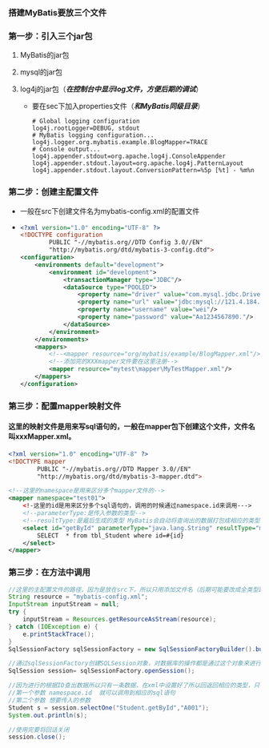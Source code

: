 ### 搭建MyBatis要放三个文件



### 第一步：引入三个jar包

1. MyBatis的jar包

2. mysql的jar包

3. log4j的jar包（***在控制台中显示log文件，方便后期的调试***）

   - 要在sec下加入properties文件（***和MyBatis同级目录***）

     ```properties
     # Global logging configuration
     log4j.rootLogger=DEBUG, stdout
     # MyBatis logging configuration...
     log4j.logger.org.mybatis.example.BlogMapper=TRACE
     # Console output...
     log4j.appender.stdout=org.apache.log4j.ConsoleAppender
     log4j.appender.stdout.layout=org.apache.log4j.PatternLayout
     log4j.appender.stdout.layout.ConversionPattern=%5p [%t] - %m%n
     ```

     



### 第二步：创建主配置文件

- 一般在src下创建文件名为mybatis-config.xml的配置文件

- ```xml
  <?xml version="1.0" encoding="UTF-8" ?>
  <!DOCTYPE configuration
          PUBLIC "-//mybatis.org//DTD Config 3.0//EN"
          "http://mybatis.org/dtd/mybatis-3-config.dtd">
  <configuration>
      <environments default="development">
          <environment id="development">
              <transactionManager type="JDBC"/>
              <dataSource type="POOLED">
                  <property name="driver" value="com.mysql.jdbc.Driver"/>
                  <property name="url" value="jdbc:mysql://121.4.184.80:3306/MyTestDB"/>
                  <property name="username" value="wei"/>
                  <property name="password" value="Aa1234567890."/>
              </dataSource>
          </environment>
      </environments>
      <mappers>
          <!--<mapper resource="org/mybatis/example/BlogMapper.xml"/>-->
          <!--添加完的XXXmapper文件要在这里注册-->
          <mapper resource="mytest\mapper\MyTestMapper.xml"/>
      </mappers>
  </configuration>
  ```



### 第三步：配置mapper映射文件

#### 这里的映射文件是用来写sql语句的，一般在mapper包下创建这个文件，文件名叫xxxMapper.xml。



```xml
<?xml version="1.0" encoding="UTF-8" ?>
<!DOCTYPE mapper
        PUBLIC "-//mybatis.org//DTD Mapper 3.0//EN"
        "http://mybatis.org/dtd/mybatis-3-mapper.dtd">

<!--这里的namespace是用来区分多个mapper文件的-->
<mapper namespace="test01">
	<!-这里的id是用来区分多个sql语句的，调用的时候通过namespace.id来调用--->
    <!--parameterType:是传入参数的类型-->
    <!--resultType:是最后生成的类型 MyBatis会自动将查询出的数据打包成相应的类型，完整的类名-->
    <select id="getById" parameterType="java.lang.String" resultType="mytest.domain.Student">
        SELECT  * from tbl_Student where id=#{id}
    </select>
</mapper>
```



### 第三步：在方法中调用

```java
//这里的主配置文件的路径，因为是放在src下，所以只用添加文件名（后期可能要改成全类型路径）
String resource = "mybatis-config.xml";
InputStream inputStream = null;
try {
    inputStream = Resources.getResourceAsStream(resource);
} catch (IOException e) {
    e.printStackTrace();
}
SqlSessionFactory sqlSessionFactory = new SqlSessionFactoryBuilder().build(inputStream);

//通过sqlSessionFactory创建SQLSession对象，对数据库的操作都是通过这个对象来进行的
SqlSession session= sqlSessionFactory.openSession();

//因为进行的根据ID查出数据所以只有一条数据，在xml中设置好了所以回返回相应的类型，只有一条用session.selectOne就可以
//第一个参数 namespace.id  就可以调用到相应的sql语句
//第二个参数 想要传入的参数
Student s = session.selectOne("Student.getById","A001");
System.out.println(s);

//使用完要将回话关闭
session.close();
```

